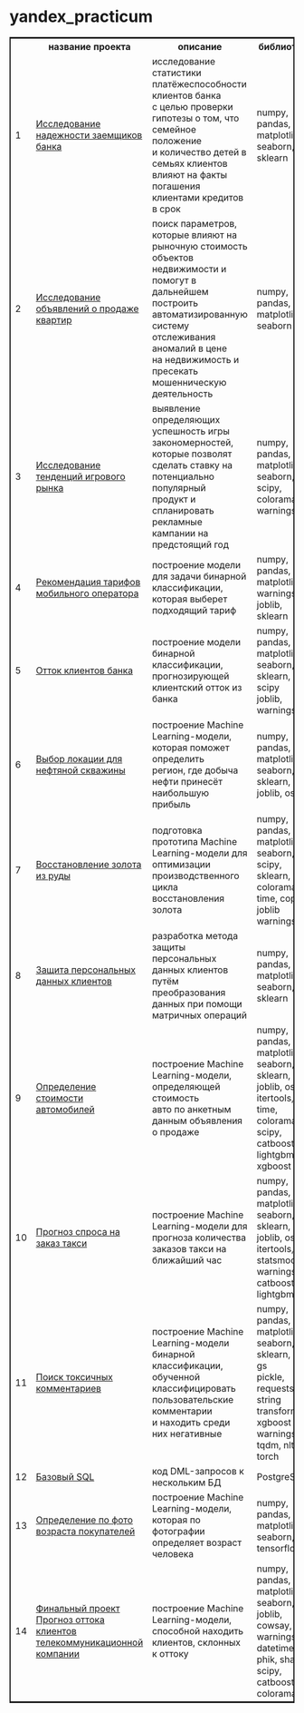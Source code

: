 # yandex_practicum


<table style="border: 2px double;">
  <tr>
    <th></th>
    <th>название проекта</th>
    <th>описание</th>
    <th>библиотеки</th>
  </tr>
  <tr>
    <td>
      1
    </td>
    <td>
      <a href="https://github.com/myshasolin/yandex_practicum/blob/main/02%20%D0%9F%D1%80%D0%B5%D0%B4%D0%BE%D0%B1%D1%80%D0%B0%D0%B1%D0%BE%D1%82%D0%BA%D0%B0%20%D0%B4%D0%B0%D0%BD%D0%BD%D1%8B%D1%85/%D0%98%D1%81%D1%81%D0%BB%D0%B5%D0%B4%D0%BE%D0%B2%D0%B0%D0%BD%D0%B8%D0%B5%20%D0%BD%D0%B0%D0%B4%D0%B5%D0%B6%D0%BD%D0%BE%D1%81%D1%82%D0%B8%20%D0%B7%D0%B0%D0%B5%D0%BC%D1%89%D0%B8%D0%BA%D0%BE%D0%B2%20%D0%B1%D0%B0%D0%BD%D0%BA%D0%B0.ipynb">
        Исследование надежности заемщиков банка
      </a>
    </td>
    <td>
      исследование статистики платёжеспособности клиентов банка<br> с целью проверки гипотезы о том, что семейное положение <br> и количество детей в семьях клиентов влияют на факты <br> погашения клиентами кредитов в срок
    </td>
    <td>
      numpy, pandas, matplotlib <br> seaborn, sklearn
    </td>
  </tr>
  <tr>
    <td>
      2
    </td>
    <td>
      <a href="https://github.com/myshasolin/yandex_practicum/blob/main/03%20%D0%98%D1%81%D1%81%D0%BB%D0%B5%D0%B4%D0%BE%D0%B2%D0%B0%D1%82%D0%B5%D0%BB%D1%8C%D1%81%D0%BA%D0%B8%D0%B9%20%D0%B0%D0%BD%D0%B0%D0%BB%D0%B8%D0%B7%20%D0%B4%D0%B0%D0%BD%D0%BD%D1%8B%D1%85/%D0%98%D1%81%D1%81%D0%BB%D0%B5%D0%B4%D0%BE%D0%B2%D0%B0%D0%BD%D0%B8%D0%B5%20%D0%BE%D0%B1%D1%8A%D1%8F%D0%B2%D0%BB%D0%B5%D0%BD%D0%B8%D0%B9%20%D0%BE%20%D0%BF%D1%80%D0%BE%D0%B4%D0%B0%D0%B6%D0%B5%20%D0%BA%D0%B2%D0%B0%D1%80%D1%82%D0%B8%D1%80.ipynb">
        Исследование объявлений о продаже квартир
      </a>
    </td>
    <td>
      поиск параметров, которые влияют на рыночную стоимость <br> объектов недвижимости и помогут в дальнейшем построить <br> автоматизированную систему отслеживания аномалий в цене <br> на недвижимость и пресекать мошенническую деятельность
    </td>
    <td>
      numpy, pandas, matplotlib <br> seaborn
    </td>
  </tr>
  <tr>
    <td>
      3
    </td>
    <td>
      <a href="https://github.com/myshasolin/yandex_practicum/blob/main/05%20%D0%98%D1%81%D1%81%D0%BB%D0%B5%D0%B4%D0%BE%D0%B2%D0%B0%D0%BD%D0%B8%D0%B5%20%D1%82%D0%B5%D0%BD%D0%B4%D0%B5%D0%BD%D1%86%D0%B8%D0%B9%20%D0%B8%D0%B3%D1%80%D0%BE%D0%B2%D0%BE%D0%B3%D0%BE%20%D1%80%D1%8B%D0%BD%D0%BA%D0%B0/%D0%98%D1%81%D1%81%D0%BB%D0%B5%D0%B4%D0%BE%D0%B2%D0%B0%D0%BD%D0%B8%D0%B5%20%D1%82%D0%B5%D0%BD%D0%B4%D0%B5%D0%BD%D1%86%D0%B8%D0%B9%20%D0%B8%D0%B3%D1%80%D0%BE%D0%B2%D0%BE%D0%B3%D0%BE%20%D1%80%D1%8B%D0%BD%D0%BA%D0%B0.ipynb">
        Исследование тенденций игрового рынка
      </a>
    </td>
    <td>
       выявление определяющих успешность игры закономерностей, <br>которые позволят сделать ставку на потенциально популярный <br>продукт и спланировать рекламные кампании на предстоящий год
    </td>
    <td>
      numpy, pandas, matplotlib <br> seaborn, scipy, colorama <br> warnings
    </td>
  </tr>
  <tr>
    <td>
      4
    </td>
    <td>
      <a href="https://github.com/myshasolin/yandex_practicum/blob/main/07%20%D0%A0%D0%B5%D0%BA%D0%BE%D0%BC%D0%B5%D0%BD%D0%B4%D0%B0%D1%86%D0%B8%D1%8F%20%D1%82%D0%B0%D1%80%D0%B8%D1%84%D0%BE%D0%B2/07%20%D0%A0%D0%B5%D0%BA%D0%BE%D0%BC%D0%B5%D0%BD%D0%B4%D0%B0%D1%86%D0%B8%D1%8F%20%D1%82%D0%B0%D1%80%D0%B8%D1%84%D0%BE%D0%B2.ipynb">
        Рекомендация тарифов мобильного оператора
      </a>
    </td>
    <td>
      построение модели для задачи бинарной классификации, <br>которая выберет подходящий тариф
    </td>
    <td>
      numpy, pandas, matplotlib <br> warnings, joblib, sklearn
    </td>
  </tr>
  <tr>
    <td>
      5
    </td>
    <td>
      <a href="https://github.com/myshasolin/yandex_practicum/blob/main/08%20%D0%9E%D1%82%D1%82%D0%BE%D0%BA%20%D0%BA%D0%BB%D0%B8%D0%B5%D0%BD%D1%82%D0%BE%D0%B2%20%D0%B1%D0%B0%D0%BD%D0%BA%D0%B0/08%20%D0%9E%D1%82%D1%82%D0%BE%D0%BA%20%D0%BA%D0%BB%D0%B8%D0%B5%D0%BD%D1%82%D0%BE%D0%B2%20%D0%B1%D0%B0%D0%BD%D0%BA%D0%B0.ipynb">
        Отток клиентов банка
      </a>
    </td>
    <td>
      построение модели бинарной классификации, <br>прогнозирующей клиентский отток из банка
    </td>
    <td>
      numpy, pandas, matplotlib <br> seaborn, sklearn, scipy <br> joblib, warnings
    </td>
  </tr>
  <tr>
    <td>
      6
    </td>
    <td>
      <a href="https://github.com/myshasolin/yandex_practicum/blob/main/09%20%D0%92%D1%8B%D0%B1%D0%BE%D1%80%20%D0%BB%D0%BE%D0%BA%D0%B0%D1%86%D0%B8%D0%B8%20%D0%B4%D0%BB%D1%8F%20%D1%81%D0%BA%D0%B2%D0%B0%D0%B6%D0%B8%D0%BD%D1%8B/%D0%92%D1%8B%D0%B1%D0%BE%D1%80%20%D0%BB%D0%BE%D0%BA%D0%B0%D1%86%D0%B8%D0%B8%20%D0%B4%D0%BB%D1%8F%20%D1%81%D0%BA%D0%B2%D0%B0%D0%B6%D0%B8%D0%BD%D1%8B.ipynb">
        Выбор локации для нефтяной скважины
      </a>
    </td>
    <td>
      построение Machine Learning-модели, которая поможет определить <br>регион, где добыча нефти принесёт наибольшую прибыль
    </td>
    <td>
      numpy, pandas, matplotlib <br> seaborn, sklearn, joblib, os
    </td>
  </tr>
  <tr>
    <td>
      7
    </td>
    <td>
      <a href="https://github.com/myshasolin/yandex_practicum/blob/main/10%20%D0%92%D0%BE%D1%81%D1%81%D1%82%D0%B0%D0%BD%D0%BE%D0%B2%D0%BB%D0%B5%D0%BD%D0%B8%D0%B5%20%D0%B7%D0%BE%D0%BB%D0%BE%D1%82%D0%B0%20%D0%B8%D0%B7%20%D1%80%D1%83%D0%B4%D1%8B/%D0%92%D0%BE%D1%81%D1%81%D1%82%D0%B0%D0%BD%D0%BE%D0%B2%D0%BB%D0%B5%D0%BD%D0%B8%D0%B5%20%D0%B7%D0%BE%D0%BB%D0%BE%D1%82%D0%B0%20%D0%B8%D0%B7%20%D1%80%D1%83%D0%B4%D1%8B.ipynb">
        Восстановление золота из руды
      </a>
    </td>
    <td>
      подготовка прототипа Machine Learning-модели для оптимизации <br>производственного цикла восстановления золота
    </td>
    <td>
      numpy, pandas, matplotlib <br> seaborn, scipy, sklearn, os <br> colorama, time, copy, joblib <br> warnings, re
    </td>
  </tr>
  <tr>
    <td>
      8
    </td>
    <td>
      <a href="https://github.com/myshasolin/yandex_practicum/blob/main/11%20%D0%97%D0%B0%D1%89%D0%B8%D1%82%D0%B0%20%D0%BF%D0%B5%D1%80%D1%81%D0%BE%D0%BD%D0%B0%D0%BB%D1%8C%D0%BD%D1%8B%D1%85%20%D0%B4%D0%B0%D0%BD%D0%BD%D1%8B%D1%85%20%D0%BA%D0%BB%D0%B8%D0%B5%D0%BD%D1%82%D0%BE%D0%B2/%D0%97%D0%B0%D1%89%D0%B8%D1%82%D0%B0%20%D0%BF%D0%B5%D1%80%D1%81%D0%BE%D0%BD%D0%B0%D0%BB%D1%8C%D0%BD%D1%8B%D1%85%20%D0%B4%D0%B0%D0%BD%D0%BD%D1%8B%D1%85%20%D0%BA%D0%BB%D0%B8%D0%B5%D0%BD%D1%82%D0%BE%D0%B2.ipynb">
        Защита персональных данных клиентов
      </a>
    </td>
    <td>
      разработка метода защиты персональных данных клиентов путём <br>преобразования данных при помощи матричных операций
    </td>
    <td>
      numpy, pandas, matplotlib <br> seaborn, sklearn
    </td>
  </tr>
  <tr>
    <td>
      9
    </td>
    <td>
      <a href="https://github.com/myshasolin/yandex_practicum/blob/main/12%20%D0%9E%D0%BF%D1%80%D0%B5%D0%B4%D0%B5%D0%BB%D0%B5%D0%BD%D0%B8%D0%B5%20%D1%81%D1%82%D0%BE%D0%B8%D0%BC%D0%BE%D1%81%D1%82%D0%B8%20%D0%B0%D0%B2%D1%82%D0%BE%D0%BC%D0%BE%D0%B1%D0%B8%D0%BB%D0%B5%D0%B9/%D0%9E%D0%BF%D1%80%D0%B5%D0%B4%D0%B5%D0%BB%D0%B5%D0%BD%D0%B8%D0%B5%20%D1%81%D1%82%D0%BE%D0%B8%D0%BC%D0%BE%D1%81%D1%82%D0%B8%20%D0%B0%D0%B2%D1%82%D0%BE%D0%BC%D0%BE%D0%B1%D0%B8%D0%BB%D0%B5%D0%B9.ipynb">
        Определение стоимости автомобилей
      </a>
    </td>
    <td>
      построение Machine Learning-модели, определяющей стоимость <br>авто по анкетным данным объявления о продаже
    </td>
    <td>
      numpy, pandas, matplotlib <br> seaborn, sklearn, joblib, os<br>itertools, time, colorama<br> scipy, catboost, lightgbm, xgboost
    </td>
  </tr>
  <tr>
    <td>
      10
    </td>
    <td>
      <a href="https://github.com/myshasolin/yandex_practicum/blob/main/13%20%D0%9F%D1%80%D0%BE%D0%B3%D0%BD%D0%BE%D0%B7%D0%B8%D1%80%D0%BE%D0%B2%D0%B0%D0%BD%D0%B8%D0%B5%20%D0%B7%D0%B0%D0%BA%D0%B0%D0%B7%D0%BE%D0%B2%20%D1%82%D0%B0%D1%81%D0%B8/%D0%9F%D1%80%D0%BE%D0%B3%D0%BD%D0%BE%D0%B7%D0%B8%D1%80%D0%BE%D0%B2%D0%B0%D0%BD%D0%B8%D0%B5%20%D0%B7%D0%B0%D0%BA%D0%B0%D0%B7%D0%BE%D0%B2%20%D1%82%D0%B0%D0%BA%D1%81%D0%B8.ipynb">
        Прогноз спроса на заказ такси
      </a>
    </td>
    <td>
      построение Machine Learning-модели для прогноза количества<br> заказов такси на ближайший час
    </td>
    <td>
      numpy, pandas, matplotlib <br> seaborn, sklearn, joblib, os<br> itertools, re, statsmodels <br>warnings, catboost, lightgbm 
    </td>
  </tr>
  <tr>
    <td>
      11
    </td>
    <td>
      <a href="https://github.com/myshasolin/yandex_practicum/blob/main/14%20%D0%9C%D0%B0%D1%88%D0%B8%D0%BD%D0%BD%D0%BE%D0%B5%20%D0%BE%D0%B1%D1%83%D1%87%D0%B5%D0%BD%D0%B8%D0%B5%20%D0%B4%D0%BB%D1%8F%20%D1%82%D0%B5%D0%BA%D1%81%D1%82%D0%BE%D0%B2/%D0%9F%D0%BE%D0%B8%D1%81%D0%BA%20%D1%82%D0%BE%D0%BA%D1%81%D0%B8%D1%87%D0%BD%D1%8B%D1%85%20%D0%BA%D0%BE%D0%BC%D0%BC%D0%B5%D0%BD%D1%82%D0%B0%D1%80%D0%B8%D0%B5%D0%B2.ipynb">
        Поиск токсичных комментариев
      </a>
    </td>
    <td>
       построение Machine Learning-модели бинарной классификации, <br> обученной классифицировать пользовательские комментарии <br> и находить среди них негативные
    </td>
    <td>
      numpy, pandas, matplotlib <br> seaborn, sklearn, os, gs <br> pickle, requests, string <br> transformers, xgboost <br> warnings, tqdm, nltk, torch
    </td>
  </tr>
  <tr>
    <td>
      12
    </td>
    <td>
      <a href="https://github.com/myshasolin/yandex_practicum/tree/main/15%20%D0%91%D0%B0%D0%B7%D0%BE%D0%B2%D1%8B%D0%B9%20SQL">
        Базовый SQL
      </a>
    </td>
    <td>
       код DML-запросов к нескольким БД 
    </td>
    <td>
      PostgreSQL
    </td>
  </tr>
  <tr>
    <td>
      13
    </td>
    <td>
      <a href="https://github.com/myshasolin/yandex_practicum/blob/main/16%20%D0%9A%D0%BE%D0%BC%D0%BF%D1%8C%D1%8E%D1%82%D0%B5%D1%80%D0%BD%D0%BE%D0%B5%20%D0%B7%D1%80%D0%B5%D0%BD%D0%B8%D0%B5/%D0%9E%D0%BF%D1%80%D0%B5%D0%B4%D0%B5%D0%BB%D0%B5%D0%BD%D0%B8%D0%B5%20%D0%B2%D0%BE%D0%B7%D1%80%D0%B0%D1%81%D1%82%D0%B0%20%D0%BF%D0%BE%D0%BA%D1%83%D0%BF%D0%B0%D1%82%D0%B5%D0%BB%D0%B5%D0%B9.ipynb">
        Определение по фото возраста покупателей
      </a>
    </td>
    <td>
       построение Machine Learning-модели, которая по <br> фотографии определяет возраст человека
    </td>
    <td>
      numpy, pandas, matplotlib <br> seaborn, tensorflow
    </td>
  </tr>
  <tr>
    <td>
      14
    </td>
    <td>
      <a href="https://github.com/myshasolin/yandex_practicum/blob/main/17%20%D0%9E%D1%82%D1%82%D0%BE%D0%BA%20%D0%BA%D0%BB%D0%B8%D0%B5%D0%BD%D1%82%D0%BE%D0%B2%20%D1%82%D0%B5%D0%BB%D0%B5%D0%BA%D0%BE%D0%BC%D0%BC%D1%83%D0%BD%D0%B8%D0%BA%D0%B0%D1%86%D0%B8%D0%BE%D0%BD%D0%BD%D0%BE%D0%B9%20%D0%BA%D0%BE%D0%BC%D0%BF%D0%B0%D0%BD%D0%B8%D0%B8/%D0%9F%D1%80%D0%BE%D0%B3%D0%BD%D0%BE%D0%B7%D0%B8%D1%80%D0%BE%D0%B2%D0%B0%D0%BD%D0%B8%D0%B5%20%D0%BE%D1%82%D1%82%D0%BE%D0%BA%D0%B0%20%D0%BA%D0%BB%D0%B8%D0%B5%D0%BD%D1%82%D0%BE%D0%B2%20%D1%82%D0%B5%D0%BB%D0%B5%D0%BA%D0%BE%D0%BC%D0%BC%D1%83%D0%BD%D0%B8%D0%BA%D0%B0%D1%86%D0%B8%D0%BE%D0%BD%D0%BD%D0%BE%D0%B9%20%D0%BA%D0%BE%D0%BC%D0%BF%D0%B0%D0%BD%D0%B8%D0%B8.ipynb">
        Финальный проект <br> Прогноз оттока клиентов телекоммуникационной компании
      </a>
    </td>
    <td>
       построение Machine Learning-модели, способной находить <br> клиентов, склонных к оттоку
    </td>
    <td>
      numpy, pandas, matplotlib <br> seaborn, joblib, cowsay, os <br> warnings, datetime, phik, shap <br> scipy, catboost, colorama
    </td>
  </tr>
  <!-- Добавьте остальные строки таблицы здесь -->
</table>


